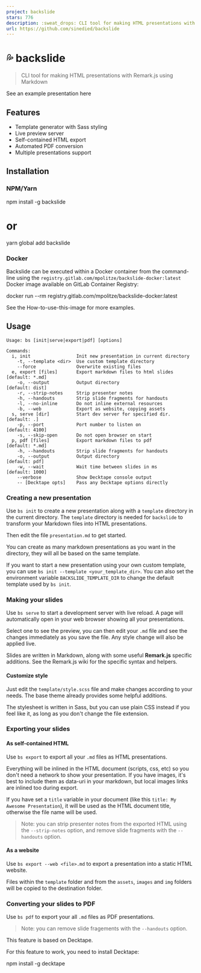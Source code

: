 ```yaml
---
project: backslide
stars: 776
description: :sweat_drops: CLI tool for making HTML presentations with Remark.js using Markdown
url: https://github.com/sinedied/backslide
---
```


💦 backslide
============

> CLI tool for making HTML presentations with Remark.js using Markdown

See an example presentation here

Features
--------

-   Template generator with Sass styling
-   Live preview server
-   Self-contained HTML export
-   Automated PDF conversion
-   Multiple presentations support

Installation
------------

### NPM/Yarn

npm install -g backslide
# or
yarn global add backslide

### Docker

Backslide can be executed within a Docker container from the command-line using the `registry.gitlab.com/mpolitze/backslide-docker:latest` Docker image available on GitLab Container Registry:

docker run --rm registry.gitlab.com/mpolitze/backslide-docker:latest

See the How-to-use-this-image for more examples.

Usage
-----

```
Usage: bs [init|serve|export|pdf] [options]

Commands:
  i, init                 Init new presentation in current directory
    -t, --template <dir>  Use custom template directory
    --force               Overwrite existing files                 
  e, export [files]       Export markdown files to html slides [default: *.md]
    -o, --output          Output directory                     [default: dist]
    -r, --strip-notes     Strip presenter notes                     
    -h, --handouts        Strip slide fragments for handouts
    -l, --no-inline       Do not inline external resources
    -b, --web             Export as website, copying assets
  s, serve [dir]          Start dev server for specified dir.  [default: .]
    -p, --port            Port number to listen on             [default: 4100]
    -s, --skip-open       Do not open browser on start              
  p, pdf [files]          Export markdown files to pdf         [default: *.md]
    -h, --handouts        Strip slide fragments for handouts
    -o, --output          Output directory                     [default: pdf]
    -w, --wait            Wait time between slides in ms       [default: 1000]
    --verbose             Show Decktape console output
    -- [Decktape opts]    Pass any Decktape options directly
```

### Creating a new presentation

Use `bs init` to create a new presentation along with a `template` directory in the current directory. The `template` directory is needed for `backslide` to transform your Markdown files into HTML presentations.

Then edit the file `presentation.md` to get started.

You can create as many markdown presentations as you want in the directory, they will all be based on the same template.

If you want to start a new presentation using your own custom template, you can use `bs init --template <your_template_dir>`. You can also set the environment variable `BACKSLIDE_TEMPLATE_DIR` to change the default template used by `bs init`.

### Making your slides

Use `bs serve` to start a development server with live reload. A page will automatically open in your web browser showing all your presentations.

Select one to see the preview, you can then edit your `.md` file and see the changes immediately as you save the file. Any style change will also be applied live.

Slides are written in Markdown, along with some useful **Remark.js** specific additions. See the Remark.js wiki for the specific syntax and helpers.

#### Customize style

Just edit the `template/style.scss` file and make changes according to your needs. The base theme already provides some helpful additions.

The stylesheet is written in Sass, but you can use plain CSS instead if you feel like it, as long as you don't change the file extension.

### Exporting your slides

#### As self-contained HTML

Use `bs export` to export all your `.md` files as HTML presentations.

Everything will be inlined in the HTML document (scripts, css, etc) so you don't need a network to show your presentation. If you have images, it's best to include them as data-uri in your markdown, but local images links are inlined too during export.

If you have set a `title` variable in your document (like this `title: My Awesome Presentation`), it will be used as the HTML document title, otherwise the file name will be used.

> Note: you can strip presenter notes from the exported HTML using the `--strip-notes` option, and remove slide fragments with the `--handouts` option.

#### As a website

Use `bs export --web <file>.md` to export a presentation into a static HTML website.

Files within the `template` folder and from the `assets`, `images` and `img` folders will be copied to the destination folder.

### Converting your slides to PDF

Use `bs pdf` to export your all `.md` files as PDF presentations.

> Note: you can remove slide fragements with the `--handouts` option.

This feature is based on Decktape.

For this feature to work, you need to install Decktape:

npm install -g decktape
